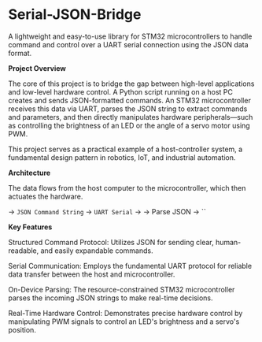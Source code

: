 # Serial-JSON-Bridge
A lightweight and easy-to-use library for STM32 microcontrollers to handle command and control over a UART serial connection using the JSON data format.

**Project Overview**

The core of this project is to bridge the gap between high-level applications and low-level hardware control. A Python script running on a host PC creates and sends JSON-formatted commands. An STM32 microcontroller receives this data via UART, parses the JSON string to extract commands and parameters, and then directly manipulates hardware peripherals—such as controlling the brightness of an LED or the angle of a servo motor using PWM.

This project serves as a practical example of a host-controller system, a fundamental design pattern in robotics, IoT, and industrial automation.

**Architecture**

The data flows from the host computer to the microcontroller, which then actuates the hardware.

-> `JSON Command String` -> `UART Serial` -> -> Parse JSON -> ``

**Key Features**

Structured Command Protocol: Utilizes JSON for sending clear, human-readable, and easily expandable commands.

Serial Communication: Employs the fundamental UART protocol for reliable data transfer between the host and microcontroller.   

On-Device Parsing: The resource-constrained STM32 microcontroller parses the incoming JSON strings to make real-time decisions.

Real-Time Hardware Control: Demonstrates precise hardware control by manipulating PWM signals to control an LED's brightness and a servo's position.
